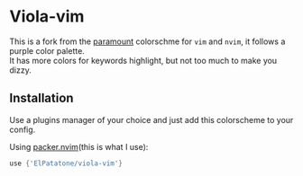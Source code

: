 # Viola-vim

This is a fork from the [paramount][] colorschme for `vim` and `nvim`, it follows a purple color palette.  
It has more colors for keywords highlight, but not too much to make you dizzy.

[paramount]: https://github.com/owickstrom/vim-colors-paramount

## Installation

Use a plugins manager of your choice and just add this colorscheme to your config.

Using [packer.nvim][](this is what I use):

```lua
use {'ElPatatone/viola-vim'}
```

[packer.nvim]: https://github.com/junegunn/vim-plug

